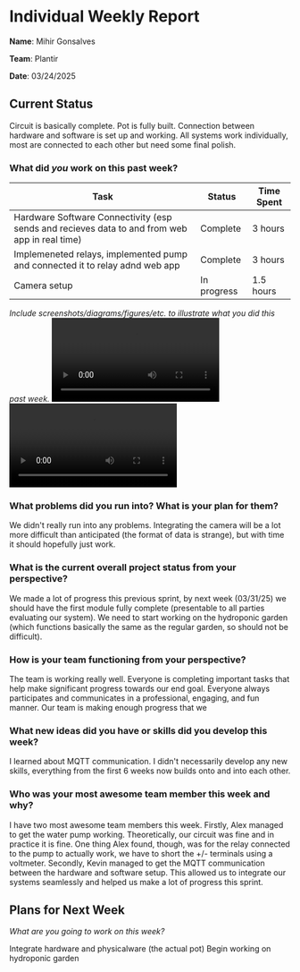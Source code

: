 # Individual Weekly Report

**Name**: Mihir Gonsalves

**Team**: Plantir

**Date**: 03/24/2025

## Current Status
Circuit is basically complete. Pot is fully built. Connection between hardware and software is set up and working. All systems work individually, most are connected to each other but need some final polish.

### What did _you_ work on this past week?

| Task | Status | Time Spent | 
| ---- | ------ | ---------- |
|   Hardware Software Connectivity (esp sends and recieves data to and from web app in real time)  |    Complete    |      3 hours      |
|   Implemeneted relays, implemented pump and connected it to relay adnd web app   |    Complete    |      3 hours      |
|   Camera setup   |    In progress    |      1.5 hours      |

*Include screenshots/diagrams/figures/etc. to illustrate what you did this past week.*
![Video is published on Sprint Demo 3 slideshow](./assets/Camera_Test.mov)
![Video is published on Sprint Demo 3 slideshow](./assets/Demo3.mov)

### What problems did you run into? What is your plan for them?
We didn't really run into any problems. Integrating the camera will be a lot more difficult than anticipated (the format of data is strange), but with time it should hopefully just work.


### What is the current overall project status from your perspective? 
We made a lot of progress this previous sprint, by next week (03/31/25) we should have the first module fully complete (presentable to all parties evaluating our system). We need to start working on the hydroponic garden (which functions basically the same as the regular garden, so should not be difficult). 


### How is your team functioning from your perspective?
The team is working really well. Everyone is completing important tasks that help make significant progress towards our end goal. Everyone always participates and communicates in a professional, engaging, and fun manner. Our team is making enough progress that we 


### What new ideas did you have or skills did you develop this week?
I learned about MQTT communication. I didn't necessarily develop any new skills, everything from the first 6 weeks now builds onto and into each other.


### Who was your most awesome team member this week and why?
I have two most awesome team members this week. 
Firstly, Alex managed to get the water pump working. Theoretically, our circuit was fine and in practice it is fine. One thing Alex found, though, was for the relay connected to the pump to actually work, we have to short the +/- terminals using a voltmeter. 
Secondly, Kevin managed to get the MQTT communication between the hardware and software setup. This allowed us to integrate our systems seamlessly and helped us make a lot of progress this sprint.

## Plans for Next Week
*What are you going to work on this week?*

Integrate hardware and physicalware (the actual pot)
Begin working on hydroponic garden
